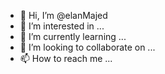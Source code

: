 - 👋 Hi, I’m @elanMajed
- 👀 I’m interested in ...
- 🌱 I’m currently learning ...
- 💞️ I’m looking to collaborate on ...
- 📫 How to reach me ...

<!---
elanMajed/elanMajed is a ✨ special ✨ repository because its `README.md` (this file) appears on your GitHub profile.
You can click the Preview link to take a look at your changes.
--->
